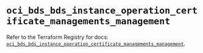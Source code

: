# `oci_bds_bds_instance_operation_certificate_managements_management`

Refer to the Terraform Registry for docs: [`oci_bds_bds_instance_operation_certificate_managements_management`](https://registry.terraform.io/providers/hashicorp/oci/7.19.0/docs/resources/bds_bds_instance_operation_certificate_managements_management).
